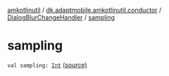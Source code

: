 [amkotlinutil](../../index.md) / [dk.adaptmobile.amkotlinutil.conductor](../index.md) / [DialogBlurChangeHandler](index.md) / [sampling](./sampling.md)

# sampling

`val sampling: `[`Int`](https://kotlinlang.org/api/latest/jvm/stdlib/kotlin/-int/index.html) [(source)](https://github.com/adaptmobile-organization/amkotlinutil/tree/master/amkotlinutil/amkotlinutil/src/main/java/dk/adaptmobile/amkotlinutil/conductor/DialogBlurChangeHandler.kt#L14)